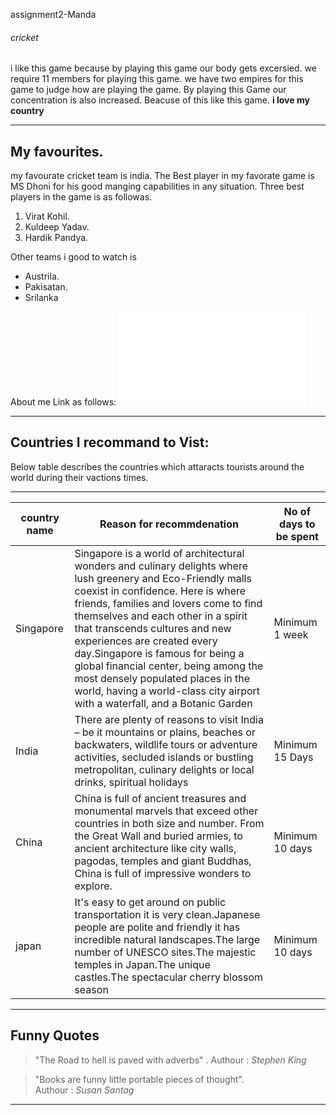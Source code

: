 assignment2-Manda
###### cricket
i like this game because by playing this game our body gets excersied. we require 11 members for playing this game. we have two empires for this game to judge how are playing the game. By playing this Game our concentration is also increased. Beacuse of this like this game.
**i love my country**
******
## My favourites. 
   my favourate cricket team is india. The Best player in my favorate game is MS Dhoni for his good manging capabilities in any situation.
Three best players in the game is as followas.
  1. Virat Kohil.
  2. Kuldeep Yadav.
  3. Hardik Pandya.

Other teams i good to watch is 
* Austrila.
* Pakisatan.
* Srilanka 
  
About me Link as follows: ![Find my deatils](AboutMe.md)

***
## Countries I recommand to Vist:

Below table describes the countries which attaracts tourists around the world during their vactions times.
***

|country name       | Reason for recommdenation | No of days to be spent|
|-------------------|---------------------------|------------------------
|  Singapore        | Singapore is a world of architectural wonders and culinary delights where lush greenery and Eco-Friendly malls coexist in confidence. Here is where friends, families and lovers come to find themselves and each other in a spirit that transcends cultures and new experiences are created every day.Singapore is famous for being a global financial center, being among the most densely populated places in the world, having a world-class city airport with a waterfall, and a Botanic Garden| Minimum 1 week |
| India             |There are plenty of reasons to visit India – be it mountains or plains, beaches or backwaters, wildlife tours or adventure activities, secluded islands or bustling metropolitan, culinary delights or local drinks, spiritual holidays | Minimum 15 Days |
|China              |China is full of ancient treasures and monumental marvels that exceed other countries in both size and number. From the Great Wall and buried armies, to ancient architecture like city walls, pagodas, temples and giant Buddhas, China is full of impressive wonders to explore.| Minimum 10 days |
|japan              |It's easy to get around on public transportation it is very clean.Japanese people are polite and friendly it has incredible natural landscapes.The large number of UNESCO sites.The majestic temples in Japan.The unique castles.The spectacular cherry blossom season| Minimum 10 days |
***
## Funny Quotes

> "The Road to hell is paved with adverbs" .
      Authour : *Stephen King*

> "Books are funny little portable pieces of thought".  
      Authour : *Susan Santag*
      
***      
      
     
  
  
  



